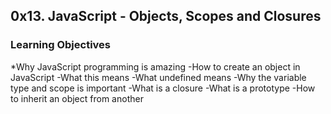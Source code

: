## 0x13. JavaScript - Objects, Scopes and Closures

### Learning Objectives
*Why JavaScript programming is amazing
-How to create an object in JavaScript
-What this means
-What undefined means
-Why the variable type and scope is important
-What is a closure
-What is a prototype
-How to inherit an object from another
